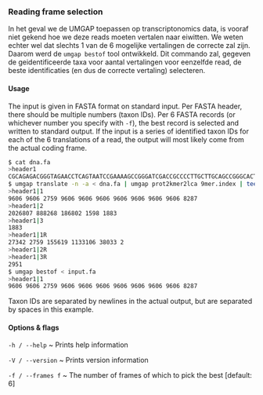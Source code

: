 ### Reading frame selection

In het geval we de UMGAP toepassen op transcriptonomics data, is vooraf
niet gekend hoe we deze reads moeten vertalen naar eiwitten. We weten
echter wel dat slechts 1 van de 6 mogelijke vertalingen de correcte zal
zijn. Daarom werd de `umgap bestof` tool ontwikkeld. Dit commando zal,
gegeven de geidentificeerde taxa voor aantal vertalingen voor eenzelfde
read, de beste identificaties (en dus de correcte vertaling) selecteren.

#### Usage

The input is given in FASTA format on standard input. Per FASTA header,
there should be multiple numbers (taxon IDs). Per 6 FASTA records (or
whichever number you specify with `-f`), the best record is selected
and written to standard output. If the input is a series of identified
taxon IDs for each of the 6 translations of a read, the output will most
likely come from the actual coding frame.

```sh
$ cat dna.fa
>header1
CGCAGAGACGGGTAGAACCTCAGTAATCCGAAAAGCCGGGATCGACCGCCCCTTGCTTGCAGCCGGGCACTACAGGACCC
$ umgap translate -n -a < dna.fa | umgap prot2kmer2lca 9mer.index | tee input.fa
>header1|1
9606 9606 2759 9606 9606 9606 9606 9606 9606 9606 8287
>header1|2
2026807 888268 186802 1598 1883
>header1|3
1883
>header1|1R
27342 2759 155619 1133106 38033 2
>header1|2R
>header1|3R
2951
$ umgap bestof < input.fa
>header1|1
9606 9606 2759 9606 9606 9606 9606 9606 9606 9606 8287
```

Taxon IDs are separated by newlines in the actual output, but are
separated by spaces in this example.

#### Options & flags

`-h / --help`
  ~ Prints help information

`-V / --version`
  ~ Prints version information

`-f / --frames f`
  ~ The number of frames of which to pick the best [default: 6]
